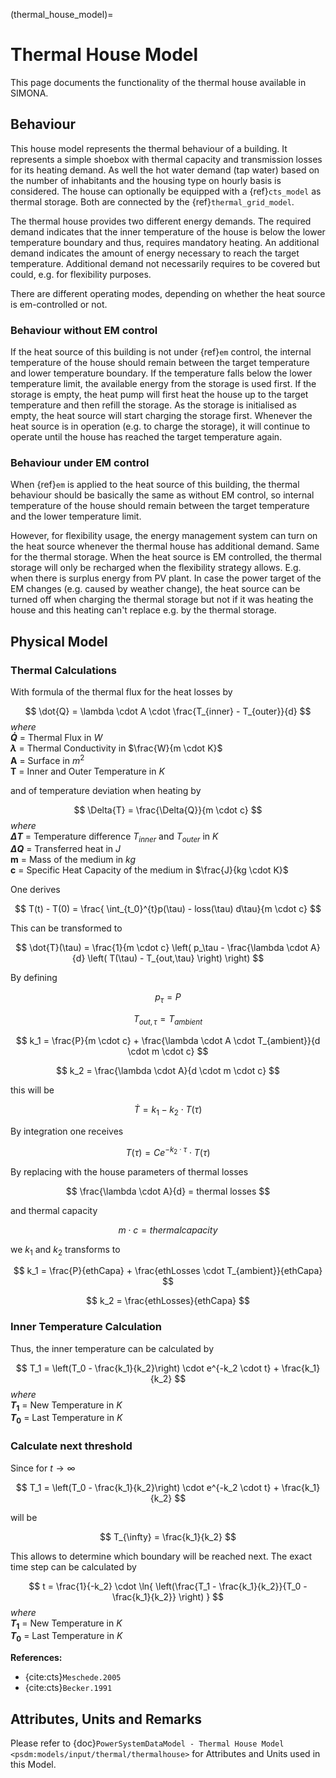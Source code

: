 (thermal_house_model)=

# Thermal House Model

This page documents the functionality of the thermal house available in SIMONA.


## Behaviour

This house model represents the thermal behaviour of a building. It represents a simple shoebox with thermal capacity and  transmission losses for its heating demand. As well the hot water demand (tap water) based on the number of inhabitants and the housing type on hourly basis is considered. The house can optionally be equipped with a {ref}`cts_model` as thermal storage. Both are connected by the {ref}`thermal_grid_model`.

The thermal house provides two different energy demands. The required demand indicates that the inner temperature of the house is below the lower temperature boundary and thus, requires mandatory heating. An additional demand indicates the amount of energy necessary to reach the target temperature. Additional demand not necessarily requires to be covered but could, e.g. for flexibility purposes.

There are different operating modes, depending on whether the heat source is em-controlled or not.

### Behaviour without EM control

If the heat source of this building is not under {ref}`em` control, the internal temperature of the house should remain between the target temperature and lower temperature boundary. If the temperature falls below the lower temperature limit, the available energy from the storage is used first. If the storage 
is empty, the heat pump will first heat the house up to the target temperature and then refill the storage.
As the storage is initialised as empty, the heat source will start charging the storage first. Whenever the heat source is in operation (e.g. to charge the storage), it will continue to operate until the house has reached the target temperature again.

### Behaviour under EM control

When {ref}`em` is applied to the heat source of this building, the thermal behaviour should be basically the same as without EM control, so internal temperature of the house should remain between the target temperature and the lower temperature limit. 

However, for flexibility usage, the energy management system can turn on the heat source whenever the thermal house has additional demand. Same for the thermal storage. When the heat source is EM controlled, the thermal storage will only be recharged when the flexibility strategy allows. E.g. when there is surplus energy from PV plant. In case the power target of the EM changes (e.g. caused by weather change), the heat source can be turned off when charging the thermal storage but not if it was heating the house and this heating can't replace e.g. by the thermal storage.


## Physical Model

### Thermal Calculations

With formula of the thermal flux for the heat losses by 

$$
\dot{Q} = \lambda \cdot A \cdot \frac{T_{inner} - T_{outer}}{d}
$$
*where*\
**$\dot{Q}$** = Thermal Flux in $W$\
**$\lambda$** = Thermal Conductivity in $\frac{W}{m \cdot K}$\
**A** = Surface in $m^2$\
**T** = Inner and Outer Temperature in $K$


and of temperature deviation when heating by

$$
\Delta{T} = \frac{\Delta{Q}}{m \cdot c}
$$
*where*\
**$\Delta{T}$** = Temperature difference $T_{inner}$ and $T_{outer}$ in $K$\
**$\Delta{Q}$** = Transferred heat in $J$\
**m** = Mass of the medium in $kg$\
**c** = Specific Heat Capacity of the medium in $\frac{J}{kg \cdot K}$

One derives

$$
T(t) - T(0) = \frac{ \int_{t_0}^{t}p(\tau) - loss(\tau) d\tau}{m \cdot c}
$$

This can be transformed to

$$
\dot{T}(\tau) = \frac{1}{m \cdot c} \left( p_\tau - \frac{\lambda \cdot A}{d} \left( T(\tau) - T_{out,\tau} \right) \right)
$$

By defining

$$
p_\tau = P
$$ 

$$
T_{out,\tau}=T_{ambient}
$$

$$
k_1 = \frac{P}{m \cdot c} + \frac{\lambda \cdot A \cdot T_{ambient}}{d \cdot m \cdot c}
$$

$$
k_2 = \frac{\lambda \cdot A}{d \cdot m \cdot c}
$$

this will be

$$
\dot{T} = k_1 - k_2 \cdot T(\tau)
$$

By integration one receives

$$
T(\tau) = C e^{-k_2 \cdot \tau} \cdot T(\tau)
$$


By replacing with the house parameters of thermal losses

$$
\frac{\lambda \cdot A}{d} = thermal losses
$$

and thermal capacity

$$
m \cdot c = thermal capacity
$$

we $k_1$ and $k_2$ transforms to

$$
k_1 = \frac{P}{ethCapa} + \frac{ethLosses \cdot T_{ambient}}{ethCapa}
$$

$$
k_2 = \frac{ethLosses}{ethCapa}
$$

### Inner Temperature Calculation
Thus, the inner temperature can be calculated by

$$
T_1 = \left(T_0 - \frac{k_1}{k_2}\right) \cdot e^{-k_2 \cdot t} + \frac{k_1}{k_2}
$$
*where*\
**$T_1$** = New Temperature in $K$\
**$T_0$** = Last Temperature in $K$

### Calculate next threshold

Since for $t \rightarrow \infty$ 

$$
T_1 = \left(T_0 - \frac{k_1}{k_2}\right) \cdot e^{-k_2 \cdot t} + \frac{k_1}{k_2}
$$

will be

$$
T_{\infty} = \frac{k_1}{k_2}
$$

This allows to determine which boundary will be reached next. The exact time step can be calculated by

$$
t = \frac{1}{-k_2} \cdot  \ln{ \left(\frac{T_1 - \frac{k_1}{k_2}}{T_0 - \frac{k_1}{k_2}} \right) } 
$$
*where*\
**$T_1$** = New Temperature in $K$\
**$T_0$** = Last Temperature in $K$


**References:**

* {cite:cts}`Meschede.2005`
* {cite:cts}`Becker.1991`

## Attributes, Units and Remarks

Please refer to  {doc}`PowerSystemDataModel - Thermal House Model <psdm:models/input/thermal/thermalhouse>` for Attributes and Units used in this Model.
